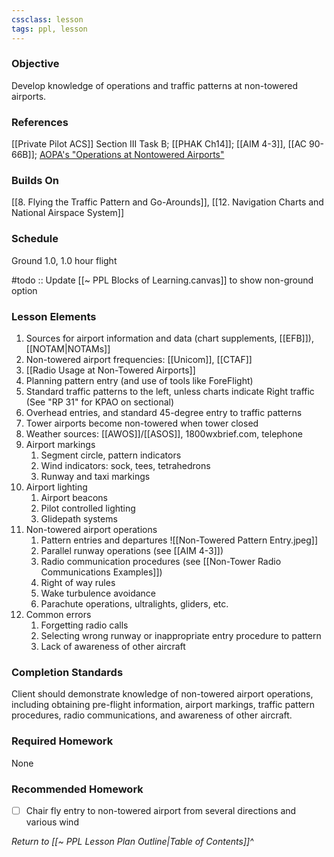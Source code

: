 ```yaml
---
cssclass: lesson
tags: ppl, lesson
---
```

### Objective
Develop knowledge of operations and traffic patterns at non-towered airports.

### References
[[Private Pilot ACS]] Section III Task B; [[PHAK Ch14]]; [[AIM 4-3]], [[AC 90-66B]]; [AOPA's "Operations at Nontowered Airports"](https://www.aopa.org/-/media/files/aopa/home/pilot-resources/asi/safety-advisors/sa08.pdf)

### Builds On
[[8. Flying the Traffic Pattern and Go-Arounds]], [[12. Navigation Charts and National Airspace System]]

### Schedule
Ground 1.0, 1.0 hour flight

#todo :: Update [[~ PPL Blocks of Learning.canvas]] to show non-ground option

### Lesson Elements
1. Sources for airport information and data (chart supplements, [[EFB]]), [[NOTAM|NOTAMs]]
2. Non-towered airport frequencies: [[Unicom]], [[CTAF]]
3. [[Radio Usage at Non-Towered Airports]]
5. Planning pattern entry (and use of tools like ForeFlight)
6. Standard traffic patterns to the left, unless charts indicate Right traffic (See "RP 31" for KPAO on sectional)
7. Overhead entries, and standard 45-degree entry to traffic patterns
8. Tower airports become non-towered when tower closed
9. Weather sources: [[AWOS]]/[[ASOS]], 1800wxbrief.com, telephone
10. Airport markings
	1. Segment circle, pattern indicators
	2. Wind indicators: sock, tees, tetrahedrons
	3. Runway and taxi markings
11. Airport lighting
	1. Airport beacons
	2. Pilot controlled lighting
	3. Glidepath systems
12. Non-towered airport operations
	1. Pattern entries and departures ![[Non-Towered Pattern Entry.jpeg]]
	3. Parallel runway operations (see [[AIM 4-3]])
	4. Radio communication procedures (see [[Non-Tower Radio Communications Examples]])
	5. Right of way rules
	6. Wake turbulence avoidance
	7. Parachute operations, ultralights, gliders, etc.
13. Common errors
	1. Forgetting radio calls
	2. Selecting wrong runway or inappropriate entry procedure to pattern
	3. Lack of awareness of other aircraft


### Completion Standards
Client should demonstrate knowledge of non-towered airport operations, including obtaining pre-flight information, airport markings, traffic pattern procedures, radio communications, and awareness of other aircraft.

### Required Homework
 None

### Recommended Homework 
- [ ] Chair fly entry to non-towered airport from several directions and various wind

*Return to [[~ PPL Lesson Plan Outline|Table of Contents]]^*